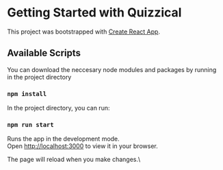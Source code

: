 # Getting Started with Quizzical

This project was bootstrapped with [Create React App](https://github.com/facebook/create-react-app).

## Available Scripts
You can download the neccesary node modules and packages by running in the project directory
### `npm install`

In the project directory, you can run:

### `npm run start`

Runs the app in the development mode.\
Open [http://localhost:3000](http://localhost:3000) to view it in your browser.

The page will reload when you make changes.\

